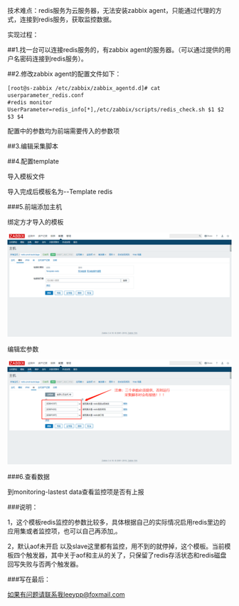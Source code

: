 技术难点：redis服务为云服务器，无法安装zabbix agent，只能通过代理的方式，连接到redis服务，获取监控数据。

实现过程：

##1.找一台可以连接redis服务的，有zabbix agent的服务器。（可以通过提供的用户名密码连接到redis服务）。

##2.修改zabbix agent的配置文件如下：

```
[root@s-zabbix /etc/zabbix/zabbix_agentd.d]# cat userparameter_redis.conf
#redis monitor
UserParameter=redis_info[*],/etc/zabbix/scripts/redis_check.sh $1 $2 $3 $4
```    

配置中的参数均为前端需要传入的参数项

##3.编辑采集脚本

##4.配置template

导入模板文件

导入完成后模板名为--Template redis

###5.前端添加主机

绑定方才导入的模板

![image.png](https://github.com/leeypp/zabbix_templates/blob/master/img/redis_add_template.png)

编辑宏参数

![](https://github.com/leeypp/zabbix_templates/blob/master/img/redis_edit_template.png)

###6.查看数据

到monitoring-lastest data查看监控项是否有上报

###说明：

1，这个模板redis监控的参数比较多，具体根据自己的实际情况启用redis里边的应用集或者监控项，也可以自己再添加,。

2，默认aof未开启 以及slave这里都有监控，用不到的就停掉，这个模板。当前模板四个触发器，其中关于aof和主从的关了，只保留了redis存活状态和redis磁盘回写失败与否两个触发器。

###写在最后：

如果有问题请联系我leeypp@foxmail.com